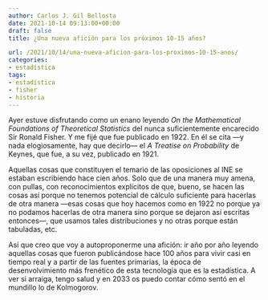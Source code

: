 ```yaml
---
author: Carlos J. Gil Bellosta
date: 2021-10-14 09:13:00+00:00
draft: false
title: ¿Una nueva afición para los próximos 10-15 años?

url: /2021/10/14/una-nueva-aficion-para-los-proximos-10-15-anos/
categories:
- estadística
tags:
- estadística
- fisher
- historia
---
```





Ayer estuve disfrutando como un enano leyendo _On the Mathematical Foundations of Theoretical Statistics_ del nunca suficientemente encarecido Sir Ronald Fisher. Y me fijé que fue publicado en 1922. En él se cita —y nada elogiosamente, hay que decirlo— el _A Treatise on Probability_ de Keynes, que fue, a su vez, publicado en 1921.







Aquellas cosas que constituyen el temario de las oposiciones al INE se estaban escribiendo hace cien años. Solo que de una manera muy amena, con pullas, con reconocimientos explícitos de que, bueno, se hacen las cosas así porque no tenemos potencial de cálculo suficiente para hacerlas de otra manera —esas cosas que hoy hacemos como en 1922 no porque ya no podamos hacerlas de otra manera sino porque se dejaron así escritas entonces—, que usamos tales distribuciones y no otras porque están tabuladas, etc.







Así que creo que voy a autoproponerme una afición: ir año por año leyendo aquellas cosas que fueron publicándose hace 100 años para vivir casi en tiempo real y a partir de las fuentes primarias, la época de desenvolvimiento más frenético de esta tecnología que es la estadística. A ver si arraiga, tengo salud y en 2033 os puedo contar cómo sentó en el mundillo lo de Kolmogorov.



